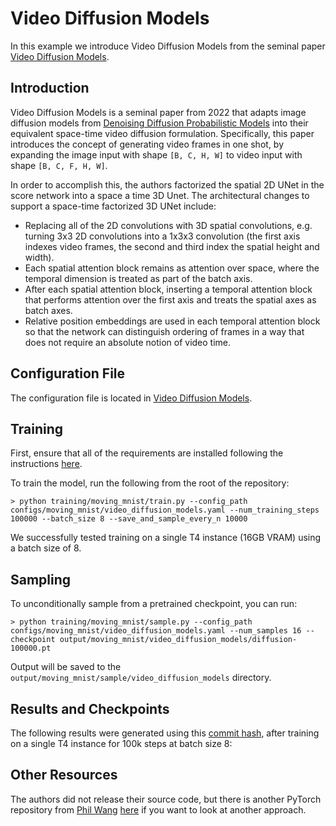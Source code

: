 # Video Diffusion Models

In this example we introduce Video Diffusion Models from the seminal paper [Video Diffusion Models](https://arxiv.org/abs/2204.03458).

## Introduction

Video Diffusion Models is a seminal paper from 2022 that adapts image diffusion models from [Denoising Diffusion Probabilistic Models](https://arxiv.org/abs/2006.11239) into their equivalent space-time video diffusion formulation. Specifically, this paper introduces the concept of generating video frames in one shot, by expanding the image input with shape `[B, C, H, W]` to video input with shape `[B, C, F, H, W]`.

In order to accomplish this, the authors factorized the spatial 2D UNet in the score network into a space a time 3D Unet. The architectural changes to support a space-time factorized 3D UNet include:

-   Replacing all of the 2D convolutions with 3D spatial convolutions, e.g. turning 3x3 2D convolutions into a 1x3x3 convolution (the first axis indexes video frames, the second and third index the spatial height and width).
-   Each spatial attention block remains as attention over space, where the temporal dimension is treated as part of the batch axis.
-   After each spatial attention block, inserting a temporal attention block that performs attention over the first axis and treats the spatial axes as batch axes. 
-   Relative position embeddings are used in each temporal attention block so that the network can distinguish ordering of frames in a way that does not require an absolute notion of video time. 

## Configuration File

The configuration file is located in [Video Diffusion Models](https://github.com/swookey-thinky/video_diffusion/blob/main/configs/moving_mnist/video_diffusion_models.yaml).

## Training

First, ensure that all of the requirements are installed following the instructions [here](https://github.com/swookey-thinky/video_diffusion?tab=readme-ov-file#requirements).

To train the model, run the following from the root of the repository:

```
> python training/moving_mnist/train.py --config_path configs/moving_mnist/video_diffusion_models.yaml --num_training_steps 100000 --batch_size 8 --save_and_sample_every_n 10000
```

We successfully tested training on a single T4 instance (16GB VRAM) using a batch size of 8.

## Sampling

To unconditionally sample from a pretrained checkpoint, you can run:

```
> python training/moving_mnist/sample.py --config_path configs/moving_mnist/video_diffusion_models.yaml --num_samples 16 --checkpoint output/moving_mnist/video_diffusion_models/diffusion-100000.pt
```

Output will be saved to the `output/moving_mnist/sample/video_diffusion_models` directory.

## Results and Checkpoints

The following results were generated using this [commit hash](), after training on a single T4 instance for 100k steps at batch size 8:

## Other Resources

The authors did not release their source code, but there is another PyTorch repository from [Phil Wang](https://github.com/lucidrains) [here](https://github.com/lucidrains/video-diffusion-pytorch) if you want to look at another approach.